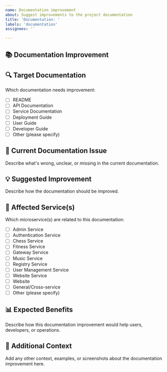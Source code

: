 ```yaml
---
name: Documentation improvement
about: Suggest improvements to the project documentation
title: 'Documentation: '
labels: 'documentation'
assignees: ''

---
```


## 📚 Documentation Improvement

## 🔍 Target Documentation
Which documentation needs improvement:
- [ ] README
- [ ] API Documentation
- [ ] Service Documentation
- [ ] Deployment Guide
- [ ] User Guide
- [ ] Developer Guide
- [ ] Other (please specify)

## 📝 Current Documentation Issue
Describe what's wrong, unclear, or missing in the current documentation.

## 💡 Suggested Improvement
Describe how the documentation should be improved.

## 🔗 Affected Service(s)
Which microservice(s) are related to this documentation:
- [ ] Admin Service
- [ ] Authentication Service
- [ ] Chess Service
- [ ] Fitness Service
- [ ] Gateway Service
- [ ] Music Service
- [ ] Registry Service
- [ ] User Management Service
- [ ] Website Service
- [ ] Website
- [ ] General/Cross-service
- [ ] Other (please specify)

## 📊 Expected Benefits
Describe how this documentation improvement would help users, developers, or operations.

## 📝 Additional Context
Add any other context, examples, or screenshots about the documentation improvement here.